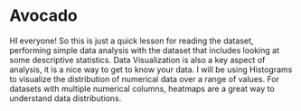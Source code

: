 # Avocado

HI everyone! So this is just a quick lesson for reading the dataset, performing simple data analysis with the dataset that includes looking at some descriptive statistics. 
Data Visualization is also a key aspect of analysis, it is a nice way to get to know your data. I will be using Histograms to visualize the distribution of numerical data over a range of values. For datasets with multiple numerical columns, heatmaps are a great way to understand data distributions. 














